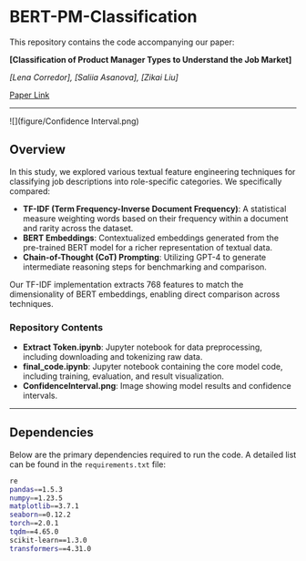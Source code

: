 # BERT-PM-Classification

This repository contains the code accompanying our paper:

**[Classification of Product Manager Types to Understand the Job Market]**

*[Lena Corredor], [Saliia Asanova], [Zikai Liu]*

[Paper Link](#)

---

![](figure/Confidence Interval.png)

## Overview

In this study, we explored various textual feature engineering techniques for classifying job descriptions into role-specific categories. We specifically compared:

- **TF-IDF (Term Frequency-Inverse Document Frequency)**: A statistical measure weighting words based on their frequency within a document and rarity across the dataset.
- **BERT Embeddings**: Contextualized embeddings generated from the pre-trained BERT model for a richer representation of textual data.
- **Chain-of-Thought (CoT) Prompting**: Utilizing GPT-4 to generate intermediate reasoning steps for benchmarking and comparison.

Our TF-IDF implementation extracts 768 features to match the dimensionality of BERT embeddings, enabling direct comparison across techniques.

### Repository Contents

- **Extract Token.ipynb**: Jupyter notebook for data preprocessing, including downloading and tokenizing raw data.
- **final_code.ipynb**: Jupyter notebook containing the core model code, including training, evaluation, and result visualization.
- **ConfidenceInterval.png**: Image showing model results and confidence intervals.

---

## Dependencies

Below are the primary dependencies required to run the code. A detailed list can be found in the `requirements.txt` file:

```bash
re
pandas==1.5.3
numpy==1.23.5
matplotlib==3.7.1
seaborn==0.12.2
torch==2.0.1
tqdm==4.65.0
scikit-learn==1.3.0
transformers==4.31.0
